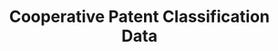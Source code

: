 ---
bigquery: https://console.cloud.google.com/bigquery?p=patents-public-data&d=cpc&page=dataset
citation: '“Cooperative Patent Classification” by the EPO and USPTO, for public use. '
contributors: EPO, USPTO
cost: None
description: Cooperative Patent Classification Data contains the scheme and definitions
  of the Cooperative Patent Classification system for classifying patent documents.
  The CPC is the result of a partnership between the EPO and the USPTO in their joint
  effort to develop a common, internationally compatible classification system for
  technical documents, in particular patent publications, which will be used by both
  offices in the patent granting process
documentation: https://www.cooperativepatentclassification.org/cpcSchemeAndDefinitions
last_edit: Mon, 04 Apr 2022 19:07:06 GMT
location: https://www.cooperativepatentclassification.org/index
maintained_by: USPTO, EPO
schema_fields: '[''residual_references'', ''ipcConcordant'', ''level'', ''titlePart'',
  ''notAllocatable'', ''applicationReferences'', ''date_revised'', ''glossary'', ''parents'',
  ''definition'', ''child_groups'', ''title_part'', ''breakdownCode'', ''not_allocatable'',
  ''children'', ''breakdown_code'', ''informativeReferences'', ''application_references'',
  ''limiting_references'', ''residualReferences'', ''synonyms'', ''sizeCache'', ''symbol'',
  ''limitingReferences'', ''additional_only'', ''title_full'', ''informative_references'',
  ''ipc_concordant'', ''status'', ''dateRevised'', ''childGroups'', ''titleFull'']'
shortname: cooperative_patent_classification
tags:
- patents
- science
title: Cooperative Patent Classification Data
uuid: 984374a7-16e9-4b35-9445-458daceb01bf
---